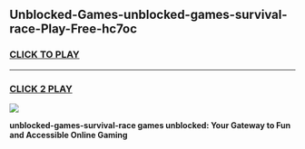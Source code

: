 
## Unblocked-Games-unblocked-games-survival-race-Play-Free-hc7oc
<h3>
<a href="https://premium76.site?title=unblocked-games-survival-race&ref=10A">CLICK TO PLAY</a></h3>
<hr>

<h3>
<a href="https://premium76.site?title=unblocked-games-survival-race&ref=10A">CLICK 2 PLAY</a>
  
</h3>

<a href="https://premium76.site?title=unblocked-games-survival-race&ref=10A"><img src="https://clearcache.store/games.png"></a>


**unblocked-games-survival-race games unblocked: Your Gateway to Fun and Accessible Online Gaming**
